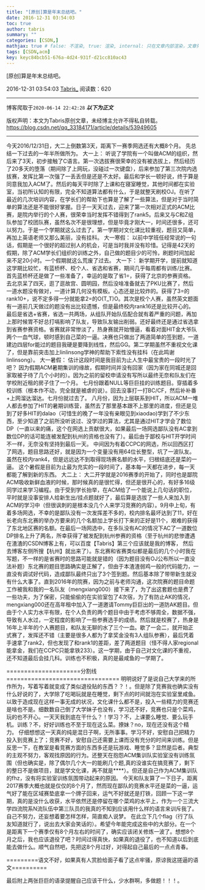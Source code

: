 ```yaml
---
title: "[原创]算是年末总结吧。"
date: 2016-12-31 03:54:03
toc: true
author: tabris
summary: ""
categories: [CSDN,]
mathjax: true # false: 不渲染, true: 渲染, internal: 只在文章内部渲染，文章列表中不渲染
tags: [CSDN,acm]
key: keyc84bcb51-676a-4d24-931f-d21cc810ac43
---
```


[原创]算是年末总结吧。

2016-12-31 03:54:03  [Tabris_](https://me.csdn.net/qq_33184171) 阅读数：620

---

博客爬取于`2020-06-14 22:42:28`
***以下为正文***

版权声明：本文为Tabris原创文章，未经博主允许不得私自转载。
https://blog.csdn.net/qq_33184171/article/details/53949605

<!-- more -->

---

今天2016/12/31日，大二上倒数第3天，距离下一赛季网选还有大概8个月。
先总结一下过去的一年半所做所为。
大一上：
听说了学院有一个叫做ACM的组织，然后来了3天，初步接触了C语言。第一次选拔赛很荣幸的没有被选拔上，然后经历了20多天的堕落（期间除了上网玩，没碰过一次键盘），后来参加了第三次院内选拔赛，发挥比第一次强了一丢丢但是还是不太好。最后和学长一顿好说，终于算是同意我加入ACM了。然后的每天平时除了上课和在寝室睡觉，其他时间都在实验室，当初所认知的有限，完全不知道算法都有什么，于是就整天刷校OJ。在听了最近的几次培训内容，在学长们的帮助下也算是了解了一些算法，但是对于当时简单的算法还是不能很好掌握。日子一天天过去，迎来了第一次相对正式的ACM比赛，是院内举行的个人赛，很荣幸当时发挥不错得到了rank5。后来又与C和Z组队参加了校团队赛，虽然名次不是很理想，但是毕竟才刚大一，时间还很多，还可以努力。于是一个学期就这么过去了。第一学期对文化课比较重视，题目又简单，再加上英语老师又那么美丽，没有挂科。
大一寒假：
以前中学班任经常说的一句话，假期是一个很好的超过别人的机会，可是当时我并没有珍惜。记得是42天的假期，除了ACM学长们组织的训练之外，自己做的题目少的可怜，刷题时间加起来不足20小时。一个假期就这么荒废了过去。
大一下：
新学期开学，提前就知道这学期比较忙，有蓝桥杯、校个人、省选和省赛，期间几乎每周都有训练/比赛。首先蓝桥杯还是做了一些准备了，幸运的是取了省1=，获得了北京的参赛资格。去北京呆了四天，逛了逛故宫、圆明园，然后没啥准备就去了PKU比赛了，然后一道水题没有做对，一道计算几何没有模板。心态还是比较炸的。获得了3=的rank10+，说不定多得一分就能拿2=的O(T_T)O。其次是校个人赛，虽然英文题面有一道前几天做过的题没有出比较遗憾，但是最终校内rank16还是比较开心的。最后是省选+省赛，省选一共两场，从组队开始队伍配合就有着严重的问题，再加上那时候胃不好总打嗝影响了队友，导致队友输出削弱。还好最终还是通过省选拿到省赛参赛资格。省赛就非常惨淡了，热身赛就开始懵逼，看着对面HIT金大爷队两个一血气球，顿时感到自己菜的一逼。决赛也只做出了两道简单的签到题，一道建边四层for能过的题目我硬是要降到线性，然后GG。第二学期虽然不重视文化课了，但是靠前突击加上linlinsong学神的帮助下索性没有挂科（在此鸣谢linlinsong）。
大一暑假：
估计这段时间是我目前为止人生中最宝贵的一段时光了吧？
因为假期ACM暑期集训的缘故，假期时间并没有回家（因为家在同城还是回家取被子待了几个小时的）。因为之前的留校申请没有写所以最终无奈和队友们在学校附近租的房子住了一个月。
七月份跟着NULL等巨巨挂的训练题目。穿插着多校训练（根本作不动，完全就是被虐的说）。回去没事打一打BC/CF，然后补补番+上网溜达溜达。七月份就过去了。
八月份，因为上层联系到HIT，所以ACM一堆人都去参加了HIT的暑期训练营，虽然去了那里基本跟不上那里的进度，但还是见到了好多HIT的dalao（可惜生的晚了一年没有亲眼见到xiaodao)学到了不少东西，至少知道了之前所没听说过、没学过的算法，尤其是通过HIT才学会了数位DP（一直以来的痛，这个在网选上贡献很大，如果最后一场网选鄙队没有AC拿到数位DP的话可能连被发配到杭州的资格也没有了）。最后由于鄙校与HIT开学时间不一样，无奈没有坚持到最后一天。
中间因为有着CCPC的网选，所以回西区打了网选，题目思路还好，就是因为一个变量没有用64位长整型，坑了一波队友。虽然在校内rank4，但是远远达不到取得现场赛名额的水平，归根结底还是菜的一逼。
这个暑假是目前为止最为充实的一段时间了，基本每一天都在进步，每一天都能了解到新的东西。
大二上：
大二开学就是2016赛季的开始了，同时也是鄙院ACM吸收新鲜血液的时候，那时候真的是很忙得，但还是很开心的，有好多16级同学过来学习编程。由于受到学长抬举，在ACM给了一个能说上几句话的职位，平时就是没事安排人给新生出/挂点题就好了，最后算是选拔了一些人来加入到ACM的学习中（但很讽刺的是根本没几个人来学习竞赛的内容）。9月中上旬，有着多场网选，不幸的是鄙队没有一次发挥差不多的，校内排名最坏达到了11，好在长老向东北赛的举办方要来的几个名额加上学长打下来的正好是11个，艰难的获得了东北地区赛的名额。在最后一场网选中，在多队没有AC的情况下AC了一道数位DP排名上升了两名，所幸获得了被发配到杭州参赛的资格（至于杭州的悲惨遭遇在渣渣的CSDN博客上有，可以百度【Tabris】第三个应该就是我的博客， 然后去博客左侧所搜【杭州】就出来了）。东北赛和省赛类似都是最后的几个小时我在写题，不一样的是省赛时的思路可能就是错的（因为题目没有OJ公布所以一直没法补题）东北赛的题目思路确实是正解了，但由于本渣渣弱鸡一般的代码能力，一直没有调试好代码，造成鄙队最终只出了3个签到题。然后基本除了带带新生就没有什么大事了。直到2016年的院赛，因为之前与老师沟通，这次院赛的题目命题工作被我和我的一名队友（mengxiang000）接下来了，为了出这套题也是费了一些功夫，为了保密，只能偷偷的在实验室包了4次宿，为了有防止AK的情况，mengxiang000还在高年租中加入了一道邀请Tommy巨巨出的一道防AK题目。但由于个人实力水平有限，在个人负责的两个题目中由于考虑不够周全，数据不强，导致有人水过，一定程度的影响了一些参赛选手的成绩。然后就是校赛了，热身是16年上半年的个人赛题目，和队友无聊的水了三个一血。歇了一会二，就开始正式赛了，发挥还不错（主要是很多人都为了拿奖金没有3人组队参赛），最后凭着手速拿了rank2，但也发现了和rank1的差距，差了两道题目（怪不得人家regional能拿金，我们在CCPC只能拿铁233）。这一学期，由于自己对文化课的不重视，还不知道最后会挂几科。训练也不积极，真的是最咸鱼的一学期了。

=====================分割线================================
明明说好了是说自己大学来的所作所为，写着写着就变成了类似退役贴的东西？？！。但是除了竞赛我也确实没有什么好说的了，大学除了吃喝玩就是在睡觉，剩下点的时间就泡在实验室里咸鱼。以致于造成现在这样一事无成的状况，文化课什么都不是，投入一些精力的竞赛还是啥也不是。细数数自己倒了大学妹子也没有，学习还不好，竞赛也只是个菜鸡，玩的也不开心。一天天我到底在干什么？！学习？不，上课要么睡觉、要么玩手机。训练？不，好好训练也不至于现在这么菜。撩妹？no，现在还没有这个精力。
仔细想想这一天真的纯是混日子啊，无所事事。学习不好，安慰自己把精力投入到竞赛上了；竞赛不好，安慰自己还需要上课而没有充分的时间来训练。但是反思一下，在教室是看竞赛方面的东西多还是玩游戏、睡觉多？显然是后者。典型的主观不努力，客观找原因的行为。还整天在抱怨ACM集训队实验室没有训练氛围（但也确实是，除了偶尔几个大一的能刷几个题,真的没谁实在搞竞赛了，剩下的整日不是做项目，就是学文化课，再不就是****）。但还是自己作为ACM集训队的fhz，没有将实验室训练氛围带动起来的原因。
今天和队友算了一下日子，距离2017赛季大概也就是仅仅的8个月了，然而现在鄙队的竞赛水平还是菜的一逼，运气好了能在区域赛垫底拿一个牌子回来，运气不好就还是打铁，回顾一下这一学期，真的是没什么收获，水平依然还是停留在哪个菜鸡的水平上，作为一个三流大学四流院系N流队伍中第三队员的我真的不知到应该用什么样的语言来训斥我了。自己不努力，还妄想着要怎样怎样，简直痴人说梦。
在此立下几个flag（行了队友知道就行了，说出去大家会笑话的）。希望今年能完成这些中的大部分。在一个是距离下一个赛季仅有8个月左右的时间了，确实应该闭关修炼一波了。想想8个月之后，我也应该退役了吧？时间过得真快，如果真的退役了，也不知道以后到底能去做什么。顺气自然吧，先把这8个月过好，对得起自己最后的一点点青春。





=========语文不好，如果真有人赏脸给面子看了这点牢骚，原谅我这搓逼的语文==========

最后附上两张巨巨的语录提醒自己应该干什么，少水群啊，多做题！！！。

